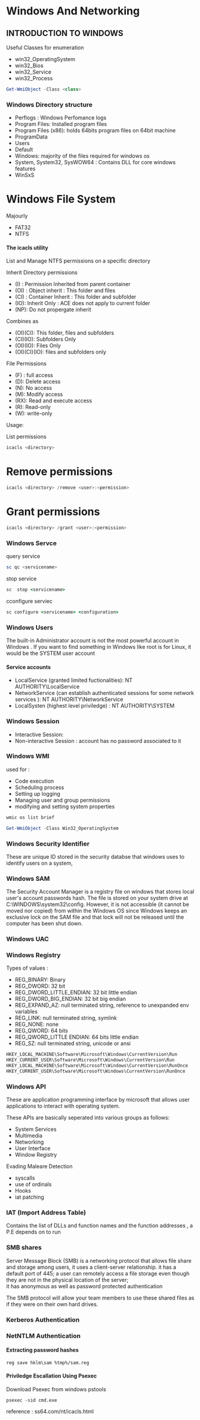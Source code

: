 # Windows And Networking 

## INTRODUCTION TO WINDOWS


Useful Classes for enumeration 

- win32_OperatingSystem 
- win32_Bios
- win32_Service
- win32_Process

```powershell
Get-WmiObject -Class <class> 
```


### Windows Directory structure

- Perflogs : Windows Perfomance logs
- Program Files: Installed program files 
- Program Files (x86): holds 64bits program files on 64bit machine
- ProgramData
- Users 
- Default
- Windows: majority of the files required for windows os
- System, System32, SysWOW64 : Contains DLL for core windows features
- WinSxS


# Windows File System

Majourly 

- FAT32
- NTFS


#### The icacls utility

List and Manage NTFS permissions on a specific directory 

Inherit Directory permissions
- (I) : Permission Inherited from parent container
- (OI) : Object inherit : This folder and files
- (CI) : Container Inherit : This folder and subfolder
- (IO): Inherit Only : ACE does not apply to current folder
- (NP): Do not propergate inherit

Combines as

- (OI)(CI): This folder, files and subfolders
- (CI)(IO): Subfolders Only
- (OI)(IO): Files Only
- (OI)(CI)(IO): files and subfolders only

File Permissions

- (F) : full access
- (D): Delete access
- (N): No access
- (M): Modify access
- (RX): Read and execute access
- (R): Read-only
- (W): write-only


Usage: 

List permissions 

```powershell
icacls <directory>
```
# Remove permissions
```powershell
icacls <directory> /remove <user>:<permission>
```

# Grant permissions
```powershell
icacls <directory> /grant <user>:<permission>
```

### Windows Servce

query service
```powershell
sc qc <servicename>
```
stop service
```cmd
sc  stop <servicename>
```
cconfigure serviec

```cmd
sc configure <servicename> <configuration>
```


### Windows Users
The  built-in Administrator account is not the most powerful account in Windows . If you want to find something in Windows like root is for Linux, it would be the SYSTEM user account

#### Service accounts 

- LocalService (granted limited fuctionalities): NT AUTHORITY\LocalService
- NetworkService (can establish authenticated sessions for some network services ): NT AUTHORITY\NetworkService
- LocalSysten (highest level priviledge) : NT AUTHORITY\SYSTEM



### Windows Session

- Interactive Session: 
- Non-interactive Session : account has no password associated to it

### Windows WMI
used for :
- Code execution
- Scheduling process
- Setting up logging
- Managing user and group permissions
- modifying and setting system properties



```cmd
wmic os list brief
```

```powershell
Get-WmiObject -Class Win32_OperatingSystem 
```


### Windows Security Identifier
These are unique ID stored in the security databse that windows uses to identify users on a system,


### Windows SAM
The Security Account Manager is a registry file on windows  that stores local user's account passwords hash. The file is stored on your system drive at C:\WINDOWS\system32\config. However, it is not accessible (it cannot be moved nor copied) from within the Windows OS since Windows keeps an exclusive lock on the SAM file and that lock will not be released until the computer has been shut down.

### Windows UAC


### Windows Registry

Types of values :

- REG_BINARY: Binary
- REG_DWORD: 32 bit
- REG_DWORD_LITTLE_ENDIAN: 32 bit little endian
- REG_DWORD_BIG_ENDIAN: 32 bit big endian
- REG_EXPAND_AZ: null terminated string, reference to unexpanded env variables
- REG_LINK: null terminated string, symlink
- REG_NONE: none
- REG_QWORD: 64 bits
- REG_QWORD_LITTLE ENDIAN: 64 bits little endian
- REG_SZ: null terminated string, unicode or ansi


```powershell
HKEY_LOCAL_MACHINE\Software\Microsoft\Windows\CurrentVersion\Run
HKEY_CURRENT_USER\Software\Microsoft\Windows\CurrentVersion\Run
HKEY_LOCAL_MACHINE\Software\Microsoft\Windows\CurrentVersion\RunOnce
HKEY_CURRENT_USER\Software\Microsoft\Windows\CurrentVersion\RunOnce
```

### Windows API

These are application programming interface by microsoft that allows user applications to interact with operating system.

These APIs are basically seperated into various groups as follows:

- System Services
- Multimedia
- Networking
- User Interface
- Window Registry


Evading Maleare Detection

- syscalls 
- use of ordinals
- Hooks
- iat patching

### IAT (Import Address Table)

Contains the list of DLLs and function names and the function addresses , a P.E depends on to run

### SMB shares 

Server Message Block (SMB) is a networking protocol that allows file share and storage among users, it uses a client-server relationship. it has a default port of 445; a user can remotely access a file storage even though they are not in the physical location of the server;\
it has anonymous as well as password protected authentication

The SMB protocol will allow your team members to use these shared files as if they were on their own hard drives. 

### Kerberos Authentication


### NetNTLM Authentication



#### Extracting password hashes

```
reg save hklm\sam %tmp%/sam.reg
```


#### Priviledge Escallation Using Psexec 

Download Psexec from windows pstools

```
psexec -sid cmd.exe

```




reference : ss64.com/nt/icacls.html
